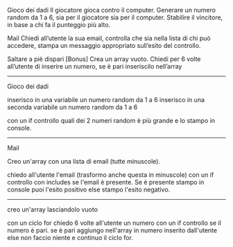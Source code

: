 Gioco dei dadi
Il giocatore gioca contro il computer.
Generare un numero random da 1 a 6, sia per il giocatore sia per il computer.
Stabilire il vincitore, in base a chi fa il punteggio più alto.

Mail
Chiedi all’utente la sua email,
controlla che sia nella lista di chi può accedere,
stampa un messaggio appropriato sull’esito del controllo.

Saltare a piè dispari [Bonus]
Crea un array vuoto. Chiedi per 6 volte all’utente di inserire un numero, se è pari inseriscilo nell’array

------------------------------------------

Gioco dei dadi

inserisco in una variabile un numero random da 1 a 6
inserisco in una seconda variabile un numero random da 1 a 6

con un if controllo quali dei 2 numeri random è più grande e lo stampo in console.


--------------------------------
Mail 

Creo un'array con una lista di email (tutte minuscole).

chiedo all'utente l'email (trasformo anche questa in minuscole)
con un if controllo con includes se l'email è presente. Se è presente stampo in console puoi l'esito positivo
else stampo l'esito negativo.

--------------------------------
creo un'array lasciandolo vuoto

con un ciclo for chiedo 6 volte all'utente un numero
con un if controllo se il numero è pari. se è pari aggiungo nell'array in numero inserito dall'utente
else non faccio niente e continuo il ciclo for.